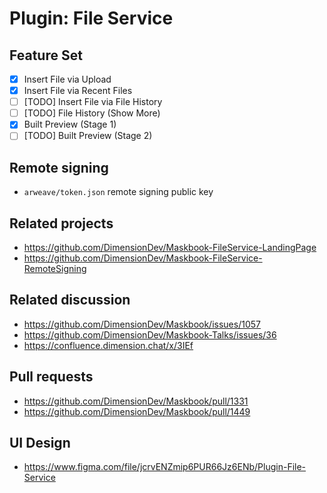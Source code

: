 # Plugin: File Service

## Feature Set

- [x] Insert File via Upload
- [x] Insert File via Recent Files
- [ ] \[TODO\] Insert File via File History
- [ ] \[TODO\] File History (Show More)
- [x] Built Preview (Stage 1)
- [ ] \[TODO\] Built Preview (Stage 2)

## Remote signing

- `arweave/token.json` remote signing public key

## Related projects

- <https://github.com/DimensionDev/Maskbook-FileService-LandingPage>
- <https://github.com/DimensionDev/Maskbook-FileService-RemoteSigning>

## Related discussion

- <https://github.com/DimensionDev/Maskbook/issues/1057>
- <https://github.com/DimensionDev/Maskbook-Talks/issues/36>
- <https://confluence.dimension.chat/x/3IEf>

## Pull requests

- <https://github.com/DimensionDev/Maskbook/pull/1331>
- <https://github.com/DimensionDev/Maskbook/pull/1449>

## UI Design

- <https://www.figma.com/file/jcrvENZmip6PUR66Jz6ENb/Plugin-File-Service>
